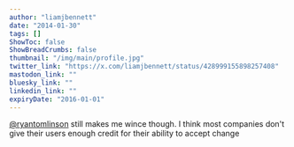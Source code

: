 ```yaml
---
author: "liamjbennett"
date: "2014-01-30"
tags: []
ShowToc: false
ShowBreadCrumbs: false
thumbnail: "/img/main/profile.jpg"
twitter_link: "https://x.com/liamjbennett/status/428999155898257408"
mastodon_link: ""
bluesky_link: ""
linkedin_link: ""
expiryDate: "2016-01-01"
---
```


[@ryantomlinson](https://x.com/ryantomlinson) still makes me wince though. I think most companies don't give their users enough credit for their ability to accept change

